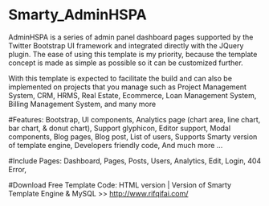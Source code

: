 # Smarty_AdminHSPA
AdminHSPA is a series of admin panel dashboard pages supported by the Twitter Bootstrap UI framework and integrated directly with the JQuery plugin. The ease of using this template is my priority, because the template concept is made as simple as possible so it can be customized further.

With this template is expected to facilitate the build and can also be implemented on projects that you manage such as Project Management System, CRM, HRMS, Real Estate, Ecommerce, Loan Management System, Billing Management System, and many more

#Features:
    Bootstrap,
    UI components,
    Analytics page (chart area, line chart, bar chart, & donut chart),
    Support glyphicon,
    Editor support,
    Modal components,
    Blog pages,
    Blog post,
    List of users,
    Supports Smarty version of template engine,
    Developers friendly code,
    And much more ...

#Include Pages:
    Dashboard,
    Pages,
    Posts,
    Users,
    Analytics,
    Edit,
    Login,
    404 Error,

#Download Free Template Code:
HTML version | Version of Smarty Template Engine & MySQL >> http://www.rifqifai.com/
